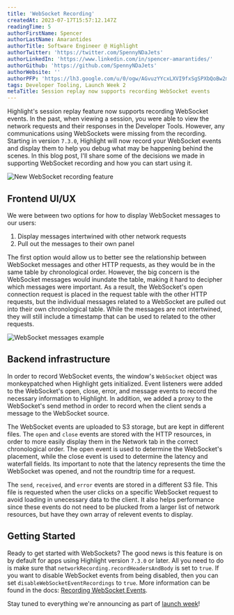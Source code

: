 ```yaml
---
title: 'WebSocket Recording'
createdAt: 2023-07-17T15:57:12.147Z
readingTime: 5
authorFirstName: Spencer
authorLastName: Amarantides
authorTitle: Software Engineer @ Highlight
authorTwitter: 'https://twitter.com/SpennyNDaJets'
authorLinkedIn: 'https://www.linkedin.com/in/spencer-amarantides/'
authorGithub: 'https://github.com/SpennyNDaJets'
authorWebsite: ''
authorPFP: 'https://lh3.google.com/u/0/ogw/AGvuzYYcxLXVI9fxSgSPXbQoBw2mpUKll1Kt5hR3LxEh=s64-c-mo'
tags: Developer Tooling, Launch Week 2
metaTitle: Session replay now supports recording WebSocket events
---
```


Highlight's session replay feature now supports recording WebSocket events. In the past, when viewing a session, you were able to view the network requests and their responses in the Developer Tools. However, any communications using WebSockets were missing from the recording. Starting in version `7.3.0`, Highlight will now record your WebSocket events and display them to help you debug what may be happening behind the scenes. In this blog post, I'll share some of the decisions we made in supporting WebSocket recording and how you can start using it.

![New WebSocket recording feature](/images/blog/web-socket-recording/overview.png)

## Frontend UI/UX

We were between two options for how to display WebSocket messages to our users:
<ol>
  <li>Display messages intertwined with other network requests</li>
  <li>Pull out the messages to their own panel</li>
</ol>

The first option would allow us to better see the relationship between WebSocket messages and other HTTP requests, as they would be in the same table by chronological order. However, the big concern is the WebSocket messages would inundate the table, making it hard to decipher which messages were important. As a result, the WebSocket's open connection request is placed in the request table with the other HTTP requests, but the individual messages related to a WebSocket are pulled out into their own chronological table. While the messages are not intertwined, they will still include a timestamp that can be used to related to the other requests.

![WebSocket messages example](/images/blog/web-socket-recording/messages.png)

## Backend infrastructure

In order to record WebSocket events, the window's `WebSocket` object was monkeypatched when Highlight gets initialized. Event listeners were added to the WebSocket's open, close, error, and message events to record the necessary information to Highlight. In addition, we added a proxy to the WebSocket's send method in order to record when the client sends a message to the WebSocket source.

The WebSocket events are uploaded to S3 storage, but are kept in different files. The `open` and `close` events are stored with the HTTP resources, in order to more easily display them in the Network tab in the correct chronological order. The open event is used to determine the WebSocket's placement, while the close event is used to determine the latency and waterfall fields. Its important to note that the latency represents the time the WebSocket was opened, and not the roundtrip time for a request.

The `send`, `received`, and `error` events are stored in a different S3 file. This file is requested when the user clicks on a specific WebSocket request to avoid loading in unecessary data to the client. It also helps performance since these events do not need to be plucked from a larger list of network resources, but have they own array of relevent events to display.

## Getting Started

Ready to get started with WebSockets? The good news is this feature is on by default for apps using Highlight version `7.3.0` or later. All you need to do is make sure that `networkRecording.recordHeadersAndBody` is set to `true`. If you want to disable WebSocket events from being disabled, then you can set `disableWebSocketEventRecordings` to `true`. More information can be found in the docs: [Recording WebSocket Events](https://www.highlight.io/docs/getting-started/client-sdk/replay-configuration/recording-web-socket-events).

Stay tuned to everything we're announcing as part of [launch week](https://highlight.io/launch-week)!

